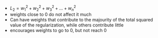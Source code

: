 * $L_{2} = w_{1}^{2} + w_{2}^{2} + w_{3}^{2} + ... + w_{n}^{2}$
* weights close to 0 do not affect it much
* Can have weights that contribute to the majourity of the total squared value of the regularization, while others contribute little
* encourages weights to go to 0, but not reach 0